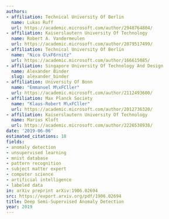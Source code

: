 ```yaml
---
authors:
- affiliation: Technical University Of Berlin
  name: Lukas Ruff
  url: https://academic.microsoft.com/author/2948764804/
- affiliation: Kaiserslautern University Of Technology
  name: Robert A. Vandermeulen
  url: https://academic.microsoft.com/author/2079517499/
- affiliation: Technical University Of Berlin
  name: "Nico G\xF6rnitz"
  url: https://academic.microsoft.com/author/166615085/
- affiliation: Singapore University Of Technology And Design
  name: Alexander Binder
  slug: alexander_binder
- affiliation: University Of Bonn
  name: "Emmanuel M\xFCller"
  url: https://academic.microsoft.com/author/2112493600/
- affiliation: Max Planck Society
  name: "Klaus-Robert M\xFCller"
  url: https://academic.microsoft.com/author/2012736320/
- affiliation: Kaiserslautern University Of Technology
  name: Marius Kloft
  url: https://academic.microsoft.com/author/2226538938/
date: '2019-06-06'
estimated_citations: 18
fields:
- anomaly detection
- unsupervised learning
- mnist database
- pattern recognition
- subject matter expert
- computer science
- artificial intelligence
- labeled data
in: arXiv preprint arXiv:1906.02694
src: https://export.arxiv.org/pdf/1906.02694
title: Deep Semi-Supervised Anomaly Detection
year: 2019
---
```

